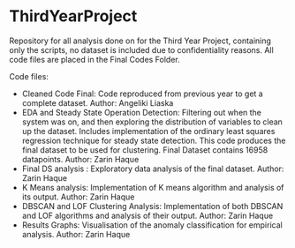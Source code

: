 # ThirdYearProject
Repository for all analysis done on for the Third Year Project, containing only the scripts, no dataset is included due to confidentiality reasons. All code files are placed in the Final Codes Folder. 

Code files: 
* Cleaned Code Final: Code reproduced from previous year to get a complete dataset. Author: Angeliki Liaska 
* EDA and Steady State Operation Detection: Filtering out when the system was on, and then exploring the distribution of variables to clean up the dataset. Includes implementation of the ordinary least squares regression technique for steady state detection. This code produces the final dataset to be used for clustering. Final Dataset contains 16958 datapoints. Author: Zarin Haque 
* Final DS analysis : Exploratory data analysis of the final dataset. Author: Zarin Haque 
* K Means analysis: Implementation of K means algorithm and analysis of its output. Author: Zarin Haque 
* DBSCAN and LOF Clustering Analysis: Implementation of both DBSCAN and LOF algorithms and analysis of their output. Author: Zarin Haque 
* Results Graphs: Visualisation of the anomaly classification for empirical analysis. Author: Zarin Haque
